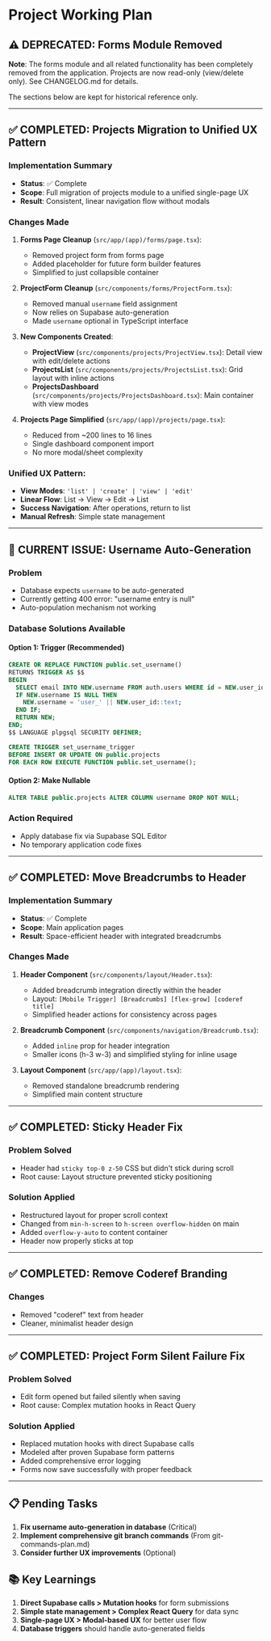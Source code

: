 # Project Working Plan

## ⚠️ DEPRECATED: Forms Module Removed

**Note**: The forms module and all related functionality has been completely removed from the application. Projects are now read-only (view/delete only). See CHANGELOG.md for details.

The sections below are kept for historical reference only.

---

## ✅ COMPLETED: Projects Migration to Unified UX Pattern

### Implementation Summary

- **Status**: ✅ Complete
- **Scope**: Full migration of projects module to a unified single-page UX
- **Result**: Consistent, linear navigation flow without modals

### Changes Made

1. **Forms Page Cleanup** (`src/app/(app)/forms/page.tsx`):
   - Removed project form from forms page
   - Added placeholder for future form builder features
   - Simplified to just collapsible container

2. **ProjectForm Cleanup** (`src/components/forms/ProjectForm.tsx`):
   - Removed manual `username` field assignment
   - Now relies on Supabase auto-generation
   - Made `username` optional in TypeScript interface

3. **New Components Created**:
   - **ProjectView** (`src/components/projects/ProjectView.tsx`): Detail view with edit/delete actions
   - **ProjectsList** (`src/components/projects/ProjectsList.tsx`): Grid layout with inline actions
   - **ProjectsDashboard** (`src/components/projects/ProjectsDashboard.tsx`): Main container with view modes

4. **Projects Page Simplified** (`src/app/(app)/projects/page.tsx`):
   - Reduced from ~200 lines to 16 lines
   - Single dashboard component import
   - No more modal/sheet complexity

### Unified UX Pattern:

- **View Modes**: `'list' | 'create' | 'view' | 'edit'`
- **Linear Flow**: List → View → Edit → List
- **Success Navigation**: After operations, return to list
- **Manual Refresh**: Simple state management

---

## 🔧 CURRENT ISSUE: Username Auto-Generation

### Problem

- Database expects `username` to be auto-generated
- Currently getting 400 error: "username entry is null"
- Auto-population mechanism not working

### Database Solutions Available

#### Option 1: Trigger (Recommended)

```sql
CREATE OR REPLACE FUNCTION public.set_username()
RETURNS TRIGGER AS $$
BEGIN
  SELECT email INTO NEW.username FROM auth.users WHERE id = NEW.user_id;
  IF NEW.username IS NULL THEN
    NEW.username = 'user_' || NEW.user_id::text;
  END IF;
  RETURN NEW;
END;
$$ LANGUAGE plpgsql SECURITY DEFINER;

CREATE TRIGGER set_username_trigger
BEFORE INSERT OR UPDATE ON public.projects
FOR EACH ROW EXECUTE FUNCTION public.set_username();
```

#### Option 2: Make Nullable

```sql
ALTER TABLE public.projects ALTER COLUMN username DROP NOT NULL;
```

### Action Required

- Apply database fix via Supabase SQL Editor
- No temporary application code fixes

---

## ✅ COMPLETED: Move Breadcrumbs to Header

### Implementation Summary

- **Status**: ✅ Complete
- **Scope**: Main application pages
- **Result**: Space-efficient header with integrated breadcrumbs

### Changes Made

1. **Header Component** (`src/components/layout/Header.tsx`):
   - Added breadcrumb integration directly within the header
   - Layout: `[Mobile Trigger] [Breadcrumbs] [flex-grow] [coderef title]`
   - Simplified header actions for consistency across pages

2. **Breadcrumb Component** (`src/components/navigation/Breadcrumb.tsx`):
   - Added `inline` prop for header integration
   - Smaller icons (h-3 w-3) and simplified styling for inline usage

3. **Layout Component** (`src/app/(app)/layout.tsx`):
   - Removed standalone breadcrumb rendering
   - Simplified main content structure

---

## ✅ COMPLETED: Sticky Header Fix

### Problem Solved

- Header had `sticky top-0 z-50` CSS but didn't stick during scroll
- Root cause: Layout structure prevented sticky positioning

### Solution Applied

- Restructured layout for proper scroll context
- Changed from `min-h-screen` to `h-screen overflow-hidden` on main
- Added `overflow-y-auto` to content container
- Header now properly sticks at top

---

## ✅ COMPLETED: Remove Coderef Branding

### Changes

- Removed "coderef" text from header
- Cleaner, minimalist header design

---

## ✅ COMPLETED: Project Form Silent Failure Fix

### Problem Solved

- Edit form opened but failed silently when saving
- Root cause: Complex mutation hooks in React Query

### Solution Applied

- Replaced mutation hooks with direct Supabase calls
- Modeled after proven Supabase form patterns
- Added comprehensive error logging
- Forms now save successfully with proper feedback

---

## 📋 Pending Tasks

1. **Fix username auto-generation in database** (Critical)
2. **Implement comprehensive git branch commands** (From git-commands-plan.md)
3. **Consider further UX improvements** (Optional)

## 📚 Key Learnings

1. **Direct Supabase calls > Mutation hooks** for form submissions
2. **Simple state management > Complex React Query** for data sync
3. **Single-page UX > Modal-based UX** for better user flow
4. **Database triggers** should handle auto-generated fields

